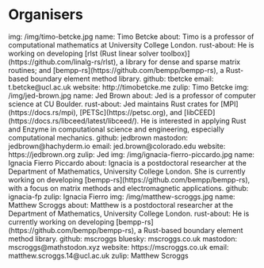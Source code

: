 # Organisers

<person>
  img: /img/timo-betcke.jpg
  name: Timo Betcke
  about: Timo is a professor of computational mathematics at University College London.
  rust-about: He is working on developing [rlst (Rust linear solver toolbox)](https://github.com/linalg-rs/rlst), a library for dense and sparse matrix routines; and [bempp-rs](https://github.com/bempp/bempp-rs), a Rust-based boundary element method library.
  github: tbetcke
  email: t.betcke@ucl.ac.uk
  website: http://timobetcke.me
  zulip: Timo Betcke
</person>

<person>
  img: /img/jed-brown.jpg
  name: Jed Brown
  about: Jed is a professor of computer science at CU Boulder.
  rust-about: Jed maintains Rust crates for [MPI](https://docs.rs/mpi), [PETSc](https://petsc.org), and [libCEED](https://docs.rs/libceed/latest/libceed/). He is interested in applying Rust and Enzyme in computational science and engineering, especially computational mechanics.
  github: jedbrown
  mastodon: jedbrown@hachyderm.io
  email: jed.brown@colorado.edu
  website: https://jedbrown.org
  zulip: Jed
</person>

<person>
  img: /img/ignacia-fierro-piccardo.jpg
  name: Ignacia Fierro Piccardo
  about: Ignacia is a postdoctoral researcher at the Department of Mathematics, University College London. She is currently working on developing [bempp-rs](https://github.com/bempp/bempp-rs), with a focus on matrix methods and electromagnetic applications.
  github: ignacia-fp
  zulip: Ignacia Fierro
</person>

<person>
  img: /img/matthew-scroggs.jpg
  name: Matthew Scroggs
  about: Matthew is a postdoctoral researcher at the Department of Mathematics, University College London.
  rust-about: He is currently working on developing [bempp-rs](https://github.com/bempp/bempp-rs), a Rust-based boundary element method library.
  github: mscroggs
  bluesky: mscroggs.co.uk
  mastodon: mscroggs@mathstodon.xyz
  website: https://mscroggs.co.uk
  email: matthew.scroggs.14@ucl.ac.uk
  zulip: Matthew Scroggs
</person>
